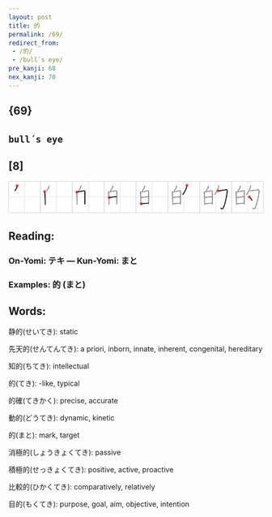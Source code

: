 ```yaml
---
layout: post
title: 的
permalink: /69/
redirect_from:
 - /的/
 - /bull´s eye/
pre_kanji: 68
nex_kanji: 70
---
```


## {69}

## `bull´s eye`

## [8]

<div class="stroke"><img src="../images/E79A84.png" /></div>

## Reading:

### On-Yomi: テキ &mdash; Kun-Yomi: まと

### Examples: 的 (まと)

## Words:

静的(せいてき): static

先天的(せんてんてき): a priori, inborn, innate, inherent, congenital, hereditary

知的(ちてき): intellectual

的(てき): -like, typical

的確(てきかく): precise, accurate

動的(どうてき): dynamic, kinetic

的(まと): mark, target

消極的(しょうきょくてき): passive

積極的(せっきょくてき): positive, active, proactive

比較的(ひかくてき): comparatively, relatively

目的(もくてき): purpose, goal, aim, objective, intention
